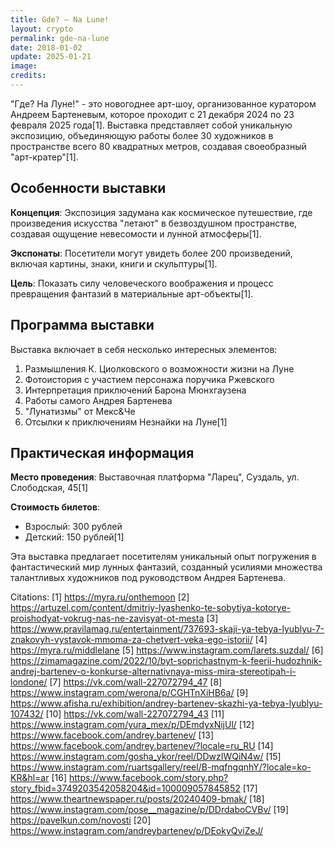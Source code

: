 ```yaml
---
title: Gde? — Na Lune!
layout: crypto
permalink: gde-na-lune
date: 2018-01-02
update: 2025-01-21
image:
credits:
---
```


"Где? На Луне!" - это новогоднее арт-шоу, организованное куратором Андреем Бартеневым, которое проходит с 21 декабря 2024 по 23 февраля 2025 года[1]. Выставка представляет собой уникальную экспозицию, объединяющую работы более 30 художников в пространстве всего 80 квадратных метров, создавая своеобразный "арт-кратер"[1].

## Особенности выставки

**Концепция**: Экспозиция задумана как космическое путешествие, где произведения искусства "летают" в безвоздушном пространстве, создавая ощущение невесомости и лунной атмосферы[1].

**Экспонаты**: Посетители могут увидеть более 200 произведений, включая картины, знаки, книги и скульптуры[1].

**Цель**: Показать силу человеческого воображения и процесс превращения фантазий в материальные арт-объекты[1].

## Программа выставки

Выставка включает в себя несколько интересных элементов:

1. Размышления К. Циолковского о возможности жизни на Луне
2. Фотоистория с участием персонажа поручика Ржевского
3. Интерпретация приключений Барона Мюнхгаузена
4. Работы самого Андрея Бартенева
5. "Лунатизмы" от Мекс&Че
6. Отсылки к приключениям Незнайки на Луне[1]

## Практическая информация

**Место проведения**: Выставочная платформа "Ларец", Суздаль, ул. Слободская, 45[1]

**Стоимость билетов**:
- Взрослый: 300 рублей
- Детский: 150 рублей[1]

Эта выставка предлагает посетителям уникальный опыт погружения в фантастический мир лунных фантазий, созданный усилиями множества талантливых художников под руководством Андрея Бартенева.

Citations:
[1] https://myra.ru/onthemoon
[2] https://artuzel.com/content/dmitriy-lyashenko-te-sobytiya-kotorye-proishodyat-vokrug-nas-ne-zavisyat-ot-mesta
[3] https://www.pravilamag.ru/entertainment/737693-skaji-ya-tebya-lyublyu-7-znakovyh-vystavok-mmoma-za-chetvert-veka-ego-istorii/
[4] https://myra.ru/middlelane
[5] https://www.instagram.com/larets.suzdal/
[6] https://zimamagazine.com/2022/10/byt-soprichastnym-k-feerii-hudozhnik-andrej-bartenev-o-konkurse-alternativnaya-miss-mira-stereotipah-i-londone/
[7] https://vk.com/wall-227072794_47
[8] https://www.instagram.com/werona/p/CGHTnXiHB6a/
[9] https://www.afisha.ru/exhibition/andrey-bartenev-skazhi-ya-tebya-lyublyu-107432/
[10] https://vk.com/wall-227072794_43
[11] https://www.instagram.com/yura_mex/p/DEmdyxNijUl/
[12] https://www.facebook.com/andrey.bartenev/
[13] https://www.facebook.com/andrey.bartenev/?locale=ru_RU
[14] https://www.instagram.com/gosha_ykor/reel/DDwzIWQiN4w/
[15] https://www.instagram.com/ruartsgallery/reel/B-mqfngqnhY/?locale=ko-KR&hl=ar
[16] https://www.facebook.com/story.php?story_fbid=3749203542058204&id=100009057845852
[17] https://www.theartnewspaper.ru/posts/20240409-bmak/
[18] https://www.instagram.com/pose__magazine/p/DDrdaboCVBv/
[19] https://pavelkun.com/novosti
[20] https://www.instagram.com/andreybartenev/p/DEokyQviZeJ/
